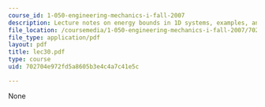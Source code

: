 ```yaml
---
course_id: 1-050-engineering-mechanics-i-fall-2007
description: Lecture notes on energy bounds in 1D systems, examples, and applications.
file_location: /coursemedia/1-050-engineering-mechanics-i-fall-2007/702704e972fd5a8605b3e4c4a7c41e5c_lec30.pdf
file_type: application/pdf
layout: pdf
title: lec30.pdf
type: course
uid: 702704e972fd5a8605b3e4c4a7c41e5c

---
```

None